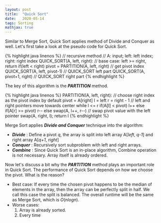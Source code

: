 ```yaml
---
layout: post
title:  "Quick Sort"
date:   2020-05-14
tags: Sorting
mathjax: true
---
```


Similar to Merge Sort, Quick Sort applies method of Divide and Conquer as well. Let's first take a look at the pseudo code for Quick Sort.

{% highlight java linenos %}
// recursive method
// A: input; left: left index; right: right index
QUICK_SORT(A, left, right):
  // base case: left >= right, return
  if(left < right)
    pivot = PARTITION(A, left, right)   // get pivot index
    QUICK_SORT(A, left, pivot-1)        // QUICK_SORT left part
    QUICK_SORT(A, pivot+1, right)       // QUICK_SORT right part
{% endhighlight %}

The key of this algorithm is the ***PARTITION*** method.

{% highlight java linenos %}
PARTITION(A, left, right):
  // choose right index as the pivot index by default
  pivot = A[right]
  l = left
  r = right - 1
  // left and right pointers move towards center
  while l <= r
    if(A[l] < pivot) l++
    else if(A[r] >= pivot) r--
    else swap(A, l++, r--)
  // swap pivot value with the left pointer
  swap(A, right, l);
  return l
{% endhighlight %}

Merge Sort applies ***Divide and Conquer*** technique into the algorithm:
- ***Divide*** : Define a pivot *q*, the array is split into left array A[*left*, *q-1*] and right array A[*q+1*, *right*]
- ***Conquer*** : Recursively sort subproblem with left and right arrays.
- ***Combine*** : Since Quick Sort is an in-place algorithm, Combine operation is not necessary. Array itself is already ordered.

Now let's discuss a bit why the ***PARTITION*** method plays an important role in Quick Sort. The performance of Quick Sort depends on how we choose the pivot. What is the reason?

- Best case: If every time the chosen pivot happens to be the median of elements in the array, then the array can be perfectly split in half. We call this case the split is balanced. The overall runtime will be the same as Merge Sort, which is $O(nlogn)$.
- Worse cases: 
  1. Array is already sorted.
  2. Every time